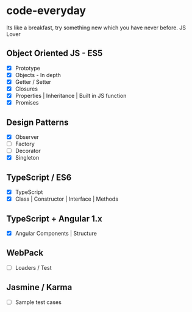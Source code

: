 # code-everyday
Its like a breakfast, try something new which you have never before. JS Lover

## Object Oriented JS - ES5
- [x] Prototype
- [x] Objects - In depth
- [x] Getter / Setter
- [x] Closures
- [x] Properties | Inheritance | Built in JS function
- [x] Promises

## Design Patterns
- [x] Observer
- [ ] Factory
- [ ] Decorator
- [x] Singleton

## TypeScript / ES6
- [x] TypeScript
- [x] Class | Constructor | Interface | Methods

## TypeScript + Angular 1.x
- [x] Angular Components | Structure

## WebPack
- [ ] Loaders / Test

## Jasmine / Karma
- [ ] Sample test cases
